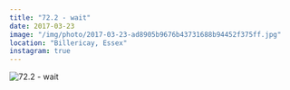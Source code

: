 ```yaml
---
title: "72.2 - wait"
date: 2017-03-23
image: "/img/photo/2017-03-23-ad8905b9676b43731688b94452f375ff.jpg"
location: "Billericay, Essex"
instagram: true
---
```


![72.2 - wait](/img/photo/2017-03-23-ad8905b9676b43731688b94452f375ff.jpg)
